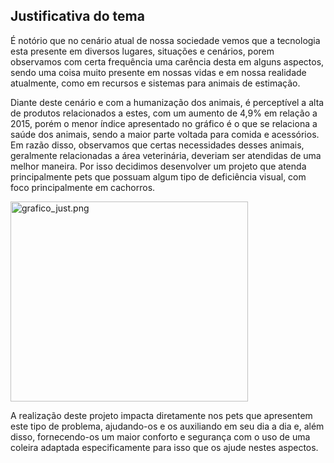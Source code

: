## Justificativa do tema
É notório que no cenário atual de nossa sociedade vemos que a tecnologia esta presente em diversos lugares, situações e cenários, porem observamos com certa frequência uma carência desta em alguns aspectos, sendo uma coisa muito presente em nossas vidas e em nossa realidade atualmente, como em recursos e sistemas para animais de estimação.

Diante deste cenário e com a humanização dos animais, é perceptível a alta de produtos relacionados a estes, com um aumento de 4,9% em relação a 2015, porém o menor índice apresentado no gráfico é o que se relaciona a saúde dos animais, sendo a maior parte voltada para comida e acessórios. Em razão disso, observamos que certas necessidades desses animais, geralmente relacionadas a área veterinária, deveriam ser atendidas de uma melhor maneira. Por isso decidimos desenvolver um projeto que atenda principalmente pets que possuam algum tipo de deficiência visual, com foco principalmente em cachorros.
 
 
<img src="./imagens/grafico_just.png" alt="grafico_just.png" width="380" height="320">

 
A realização deste projeto impacta diretamente nos pets que apresentem este tipo de problema, ajudando-os e os auxiliando em seu dia a dia e, além disso, fornecendo-os um maior conforto e segurança com o uso de uma coleira adaptada especificamente para isso que os ajude nestes aspectos.

